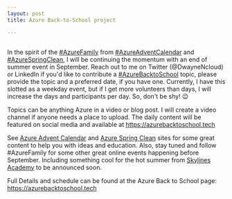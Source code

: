 ```yaml
---
layout: post
title: Azure Back-to-School project

---
```


<!-- wp:image {"align":"center","id":554,"sizeSlug":"large"} -->
<div class="wp-block-image"><figure class="aligncenter size-large"><img src="https://captainhyperscaler.files.wordpress.com/2020/03/512545d1-b1f7-4bbc-9f1e-2f5aae7a5125.jpeg?w=1024" alt="" class="wp-image-554"/></figure></div>
<!-- /wp:image -->

<!-- wp:paragraph -->
<p>In the spirit of the <a href="https://twitter.com/hashtag/AzureFamily?src=hashtag_click">#AzureFamily</a> from <a href="https://twitter.com/hashtag/AzureAdventCalendar?src=hashtag_click">#AzureAdventCalendar</a> and <a href="https://twitter.com/hashtag/AzureSpringClean?src=hashtag_click">#AzureSpringClean</a>, I will be continuing the momentum with an end of summer event in September. Reach out to me on Twitter (@DwayneNcloud) or LinkedIn if you'd like to contribute a <a href="https://twitter.com/hashtag/AzureBacktoSchool?src=hashtag_click">#AzureBacktoSchool</a> topic, please provide the topic and a preferred date, if you have one.  Currently, I have this slotted as a weekday event, but if I get more volunteers than days, I will increase the days and participants per day. So, don't be shy! 😉</p>
<!-- /wp:paragraph -->

<!-- wp:paragraph -->
<p>Topics can be anything Azure in a video or blog post. I will create a video channel if anyone needs a place to upload. The daily content will be featured on social media and available at <a href="https://azurebacktoschool.tech">https://azurebacktoschool.tech</a></p>
<!-- /wp:paragraph -->

<!-- wp:paragraph -->
<p>See <a rel="noreferrer noopener" aria-label="Azure Advent Calendar (opens in a new tab)" href="https://azureadventcalendar.com/" target="_blank">Azure Advent Calendar</a> and <a rel="noreferrer noopener" aria-label="Azure Spring Clean (opens in a new tab)" href="https://www.azurespringclean.com/" target="_blank">Azure Spring Clean</a> sites for some great content to help you with ideas and education.  Also, stay tuned and follow #AzureFamily for some other great online events happening before September. Including something cool for the hot summer from <a href="http://www.skylinesacademy.com">Skylines Academy</a> to be announced soon. </p>
<!-- /wp:paragraph -->

<!-- wp:paragraph -->
<p>Full Details and schedule can be found at the Azure Back to School page: <a href="https://azurebacktoschool.tech" target="_blank" rel="noreferrer noopener">https://azurebacktoschool.tech</a></p>
<!-- /wp:paragraph -->
